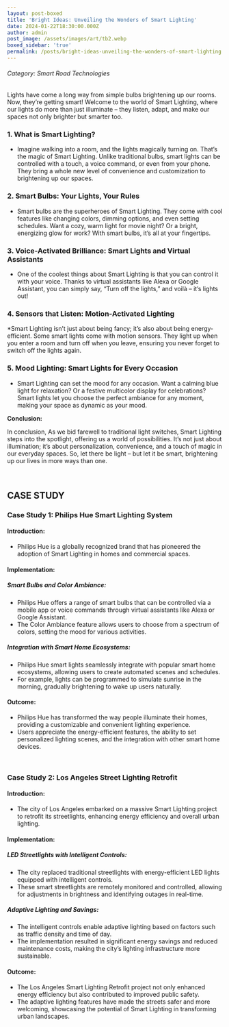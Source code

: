 ```yaml
---
layout: post-boxed
title: 'Bright Ideas: Unveiling the Wonders of Smart Lighting'
date: 2024-01-22T18:30:00.000Z
author: admin
post_image: /assets/images/art/tb2.webp
boxed_sidebar: 'true'
permalink: /posts/bright-ideas-unveiling-the-wonders-of-smart-lighting
---
```


###### Category: Smart Road Technologies

Lights have come a long way from simple bulbs brightening up our rooms. Now, they’re getting smart! Welcome to the world of Smart Lighting, where our lights do more than just illuminate – they listen, adapt, and make our spaces not only brighter but smarter too.

### 1. What is Smart Lighting?

* Imagine walking into a room, and the lights magically turning on. That’s the magic of Smart Lighting. Unlike traditional bulbs, smart lights can be controlled with a touch, a voice command, or even from your phone. They bring a whole new level of convenience and customization to brightening up our spaces.

### 2. Smart Bulbs: Your Lights, Your Rules

* Smart bulbs are the superheroes of Smart Lighting. They come with cool features like changing colors, dimming options, and even setting schedules. Want a cozy, warm light for movie night? Or a bright, energizing glow for work? With smart bulbs, it’s all at your fingertips.

### 3. Voice-Activated Brilliance: Smart Lights and Virtual Assistants

* One of the coolest things about Smart Lighting is that you can control it with your voice. Thanks to virtual assistants like Alexa or Google Assistant, you can simply say, “Turn off the lights,” and voilà – it’s lights out!

### 4. Sensors that Listen: Motion-Activated Lighting

\*Smart Lighting isn’t just about being fancy; it’s also about being energy-efficient. Some smart lights come with motion sensors. They light up when you enter a room and turn off when you leave, ensuring you never forget to switch off the lights again.

### 5. Mood Lighting: Smart Lights for Every Occasion

* Smart Lighting can set the mood for any occasion. Want a calming blue light for relaxation? Or a festive multicolor display for celebrations? Smart lights let you choose the perfect ambiance for any moment, making your space as dynamic as your mood.

<b>Conclusion:</b>

<p>

In conclusion, As we bid farewell to traditional light switches, Smart Lighting steps into the spotlight, offering us a world of possibilities. It’s not just about illumination; it’s about personalization, convenience, and a touch of magic in our everyday spaces. So, let there be light – but let it be smart, brightening up our lives in more ways than one.

</p>
<br>

## CASE STUDY

### Case Study 1: Philips Hue Smart Lighting System

#### Introduction:

* Philips Hue is a globally recognized brand that has pioneered the adoption of Smart Lighting in homes and commercial spaces.

#### Implementation:

##### Smart Bulbs and Color Ambiance:

* Philips Hue offers a range of smart bulbs that can be controlled via a mobile app or voice commands through virtual assistants like Alexa or Google Assistant.
* The Color Ambiance feature allows users to choose from a spectrum of colors, setting the mood for various activities.

##### Integration with Smart Home Ecosystems:

* Philips Hue smart lights seamlessly integrate with popular smart home ecosystems, allowing users to create automated scenes and schedules.
* For example, lights can be programmed to simulate sunrise in the morning, gradually brightening to wake up users naturally.

#### Outcome:

* Philips Hue has transformed the way people illuminate their homes, providing a customizable and convenient lighting experience.
* Users appreciate the energy-efficient features, the ability to set personalized lighting scenes, and the integration with other smart home devices.

<br>

### Case Study 2: Los Angeles Street Lighting Retrofit

#### Introduction:

* The city of Los Angeles embarked on a massive Smart Lighting project to retrofit its streetlights, enhancing energy efficiency and overall urban lighting.

#### Implementation:

##### LED Streetlights with Intelligent Controls:

* The city replaced traditional streetlights with energy-efficient LED lights equipped with intelligent controls.
* These smart streetlights are remotely monitored and controlled, allowing for adjustments in brightness and identifying outages in real-time.

##### Adaptive Lighting and Savings:

* The intelligent controls enable adaptive lighting based on factors such as traffic density and time of day.
* The implementation resulted in significant energy savings and reduced maintenance costs, making the city’s lighting infrastructure more sustainable.

#### Outcome:

* The Los Angeles Smart Lighting Retrofit project not only enhanced energy efficiency but also contributed to improved public safety.
* The adaptive lighting features have made the streets safer and more welcoming, showcasing the potential of Smart Lighting in transforming urban landscapes.
